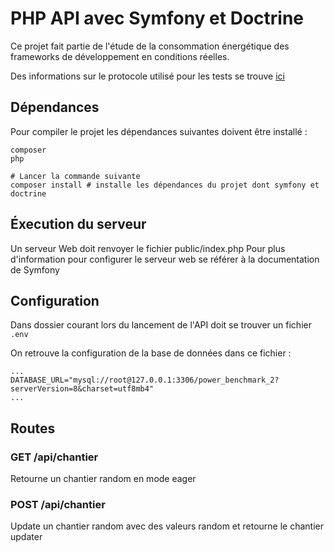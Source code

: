 # PHP API avec Symfony et Doctrine

Ce projet fait partie de l'étude de la consommation énergétique des frameworks
de développement en conditions réelles.

Des informations sur le protocole utilisé pour les tests se trouve [ici](https://github.com/axopen-power-benchmark/setup-benchmark)

## Dépendances

Pour compiler le projet les dépendances suivantes doivent être installé :

```shell
composer
php

# Lancer la commande suivante
composer install # installe les dépendances du projet dont symfony et doctrine  
```

## Éxecution du serveur

Un serveur Web doit renvoyer le fichier public/index.php
Pour plus d'information pour configurer le serveur web se référer
à la documentation de Symfony

## Configuration

Dans dossier courant lors du lancement de l'API doit se trouver un fichier
```.env```

On retrouve la configuration de la base de données dans ce fichier :
```dotenv
...
DATABASE_URL="mysql://root@127.0.0.1:3306/power_benchmark_2?serverVersion=8&charset=utf8mb4"
...
```

## Routes

### GET /api/chantier

Retourne un chantier random en mode eager

### POST /api/chantier

Update un chantier random avec des valeurs random et retourne le chantier updater
